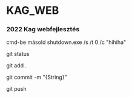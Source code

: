 # KAG_WEB
### 2022 Kag webfejlesztés

cmd-be másold shutdown.exe /s /t 0 /c "hihiha"


git status 

git add .

git commit -m "{String}"

git push
